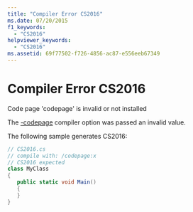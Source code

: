 ```yaml
---
title: "Compiler Error CS2016"
ms.date: 07/20/2015
f1_keywords: 
  - "CS2016"
helpviewer_keywords: 
  - "CS2016"
ms.assetid: 69f77502-f726-4856-ac87-e556eeb67349
---
```

# Compiler Error CS2016
Code page 'codepage' is invalid or not installed  
  
 The [-codepage](../language-reference/compiler-options/codepage-compiler-option.md) compiler option was passed an invalid value.  
  
 The following sample generates CS2016:  
  
```csharp  
// CS2016.cs  
// compile with: /codepage:x  
// CS2016 expected  
class MyClass  
{  
   public static void Main()  
   {  
   }  
}  
```
